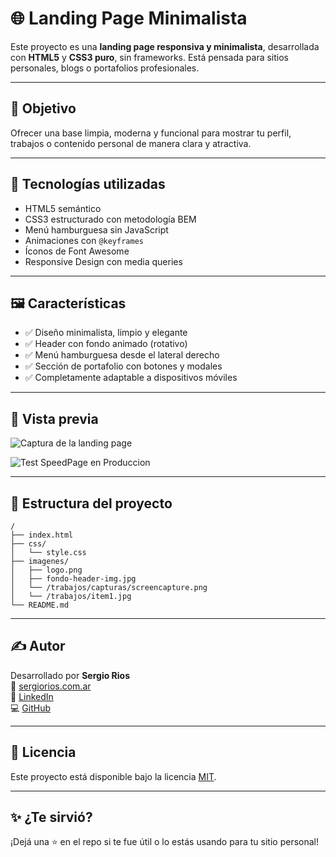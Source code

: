 
# 🌐 Landing Page Minimalista

Este proyecto es una **landing page responsiva y minimalista**, desarrollada con **HTML5** y **CSS3 puro**, sin frameworks. Está pensada para sitios personales, blogs o portafolios profesionales.

---

## 🎯 Objetivo

Ofrecer una base limpia, moderna y funcional para mostrar tu perfil, trabajos o contenido personal de manera clara y atractiva.

---

## 🧰 Tecnologías utilizadas

- HTML5 semántico
- CSS3 estructurado con metodología BEM
- Menú hamburguesa sin JavaScript
- Animaciones con `@keyframes`
- Íconos de Font Awesome
- Responsive Design con media queries

---

## 🖼️ Características

- ✅ Diseño minimalista, limpio y elegante  
- ✅ Header con fondo animado (rotativo)  
- ✅ Menú hamburguesa desde el lateral derecho  
- ✅ Sección de portafolio con botones y modales  
- ✅ Completamente adaptable a dispositivos móviles  

---

## 📸 Vista previa

![Captura de la landing page](https://portafolio.sergiorios.com.ar/imagenes/trabajos/capturas/screencapture.png)  

![Test SpeedPage en Produccion](https://portafolio.sergiorios.com.ar/imagenes/trabajos/capturas/Screenshot_SpeedPage.jpg)  

---

## 📁 Estructura del proyecto

```
/
├── index.html
├── css/
│   └── style.css
├── imagenes/
│   ├── logo.png
│   ├── fondo-header-img.jpg
│   └── /trabajos/capturas/screencapture.png
│   └── /trabajos/item1.jpg
└── README.md
```

---

## ✍️ Autor

Desarrollado por **Sergio Rios**  
🔗 [sergiorios.com.ar](https://sergiorios.com.ar)  
💼 [LinkedIn](https://www.linkedin.com/in/sergiorioscomar)  
💻 [GitHub](https://github.com/sergiorioscomar)

---

## 📝 Licencia

Este proyecto está disponible bajo la licencia [MIT](LICENSE).

---

## ✨ ¿Te sirvió?

¡Dejá una ⭐ en el repo si te fue útil o lo estás usando para tu sitio personal!
